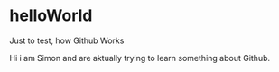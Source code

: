 # helloWorld
Just to test, how Github Works

Hi i am Simon and are aktually trying to learn something about Github.
